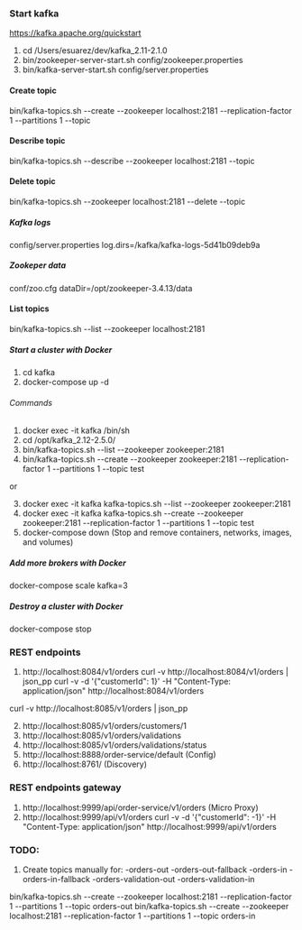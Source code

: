 ### Start kafka
https://kafka.apache.org/quickstart
1. cd /Users/esuarez/dev/kafka_2.11-2.1.0
2. bin/zookeeper-server-start.sh config/zookeeper.properties
3. bin/kafka-server-start.sh config/server.properties

#### Create topic
bin/kafka-topics.sh --create --zookeeper localhost:2181 --replication-factor 1 --partitions 1 --topic <topic-name>

#### Describe topic
bin/kafka-topics.sh --describe --zookeeper localhost:2181 --topic <topic-name>

#### Delete topic
bin/kafka-topics.sh --zookeeper localhost:2181 --delete --topic <topic-name>

##### Kafka logs
config/server.properties
    log.dirs=/kafka/kafka-logs-5d41b09deb9a

##### Zookeper data
conf/zoo.cfg
    dataDir=/opt/zookeeper-3.4.13/data


#### List topics
bin/kafka-topics.sh --list --zookeeper localhost:2181

##### Start a cluster with Docker
1. cd kafka
2. docker-compose up -d

###### Commands
1. docker exec -it kafka /bin/sh
2. cd /opt/kafka_2.12-2.5.0/
3. bin/kafka-topics.sh --list --zookeeper zookeeper:2181
4. bin/kafka-topics.sh --create --zookeeper zookeeper:2181 --replication-factor 1 --partitions 1 --topic test

or

3. docker exec -it kafka kafka-topics.sh --list --zookeeper zookeeper:2181
4. docker exec -it kafka kafka-topics.sh --create --zookeeper zookeeper:2181 --replication-factor 1 --partitions 1 --topic test
5. docker-compose down (Stop and remove containers, networks, images, and volumes)

##### Add more brokers with Docker
docker-compose scale kafka=3

##### Destroy a cluster with Docker
docker-compose stop

### REST endpoints
1. http://localhost:8084/v1/orders
curl -v http://localhost:8084/v1/orders | json_pp
curl -v -d '{"customerId": 1}' -H "Content-Type: application/json" http://localhost:8084/v1/orders

curl -v http://localhost:8085/v1/orders | json_pp

2. http://localhost:8085/v1/orders/customers/1
3. http://localhost:8085/v1/orders/validations
4. http://localhost:8085/v1/orders/validations/status
5. http://localhost:8888/order-service/default (Config)
6. http://localhost:8761/ (Discovery)

### REST endpoints gateway
1. http://localhost:9999/api/order-service/v1/orders (Micro Proxy)
2. http://localhost:9999/api/v1/orders
curl -v -d '{"customerId": -1}' -H "Content-Type: application/json" http://localhost:9999/api/v1/orders

### TODO:
1. Create topics manually for:
-orders-out
-orders-out-fallback
-orders-in
-orders-in-fallback
-orders-validation-out
-orders-validation-in

bin/kafka-topics.sh --create --zookeeper localhost:2181 --replication-factor 1 --partitions 1 --topic orders-out
bin/kafka-topics.sh --create --zookeeper localhost:2181 --replication-factor 1 --partitions 1 --topic orders-in